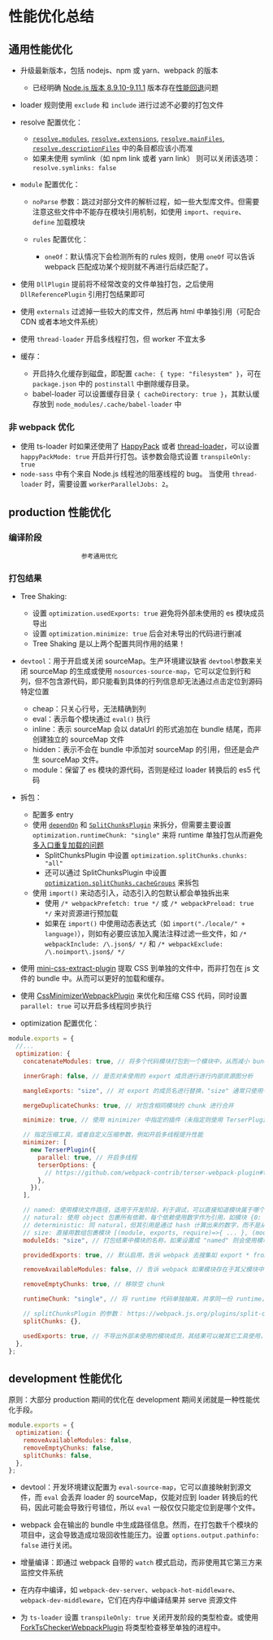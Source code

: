# 性能优化总结

## 通用性能优化

- 升级最新版本，包括 nodejs、npm 或 yarn、webpack 的版本

  - 已经明确 [Node.js 版本 8.9.10-9.11.1](https://webpack.docschina.org/guides/build-performance/#nodejs-versions-8910-9111) 版本存在[性能回退](https://github.com/nodejs/node/issues/19769)问题

- loader 规则使用 `exclude` 和 `include` 进行过滤不必要的打包文件

- resolve 配置优化：

  - [`resolve.modules`](https://webpack.js.org/configuration/resolve/#resolvemodules), [`resolve.extensions`](https://webpack.js.org/configuration/resolve/#resolveextensions), [`resolve.mainFiles`](https://webpack.js.org/configuration/resolve/#resolvemainfiles), [`resolve.descriptionFiles`](https://webpack.js.org/configuration/resolve/#resolvedescriptionfiles) 中的条目都应该小而准
  - 如果未使用 symlink（如 npm link 或者 yarn link） 则可以关闭该选项：`resolve.symlinks: false`

- `module` 配置优化：

  - `noParse` 参数：跳过对部分文件的解析过程，如一些大型库文件。但需要注意这些文件中不能存在模块引用机制，如使用 `import`、`require`、`define` 加载模块
  - `rules` 配置优化：

    - `oneOf`：默认情况下会检测所有的 rules 规则，使用 `oneOf` 可以告诉 webpack 匹配成功某个规则就不再进行后续匹配了。

- 使用 `DllPlugin` 提前将不经常改变的文件单独打包，之后使用 `DllReferencePlugin` 引用打包结果即可
- 使用 `externals` 过滤掉一些较大的库文件，然后再 html 中单独引用（可配合 CDN 或者本地文件系统）
- 使用 `thread-loader` 开启多线程打包，但 worker 不宜太多
- 缓存：
  - 开启持久化缓存到磁盘，即配置 `cache: { type: "filesystem" }`，可在 `package.json` 中的 `postinstall` 中删除缓存目录。
  - babel-loader 可以设置缓存目录 `{ cacheDirectory: true }`，其默认缓存放到 `node_modules/.cache/babel-loader` 中

### 非 webpack 优化

- 使用 ts-loader 时如果还使用了 [HappyPack](https://github.com/amireh/happypack) 或者 [thread-loader](https://github.com/webpack-contrib/thread-loader)，可以设置 `happyPackMode: true` 开启并行打包。该参数会隐式设置 `transpileOnly: true`
- `node-sass` 中有个来自 Node.js 线程池的阻塞线程的 bug。 当使用 `thread-loader` 时，需要设置 `workerParallelJobs: 2`。

## production 性能优化

### 编译阶段

                        参考通用优化

### 打包结果

- Tree Shaking:

  - 设置 `optimization.usedExports: true` 避免将外部未使用的 es 模块成员导出
  - 设置 `optimization.minimize: true` 后会对未导出的代码进行删减
  - Tree Shaking 是以上两个配置共同作用的结果！

- `devtool`：用于开启或关闭 sourceMap。生产环境建议缺省 `devtool`参数来关闭 sourceMap 的生成或使用 `nosources-source-map`，它可以定位到行和列，但不包含源代码，即只能看到具体的行列信息却无法通过点击定位到源码特定位置

  - cheap：只关心行号，无法精确到列
  - eval：表示每个模块通过 `eval()` 执行
  - inline：表示 sourceMap 会以 dataUrl 的形式追加在 bundle 结尾，而非创建独立的 sourceMap 文件
  - hidden：表示不会在 bundle 中添加对 sourceMap 的引用，但还是会产生 sourceMap 文件。
  - module：保留了 es 模块的源代码，否则是经过 loader 转换后的 es5 代码

- 拆包：

  - 配置多 entry
  - 使用 [`dependOn`](https://webpack.js.org/configuration/entry-context/#dependencies) 和 [`SplitChunksPlugin`](https://webpack.docschina.org/plugins/split-chunks-plugin) 来拆分，但需要主要设置 `optimization.runtimeChunk: "single"` 来将 runtime 单独打包从而避免[多入口重复加载的问题](https://bundlers.tooling.report/code-splitting/multi-entry/)
    - SplitChunksPlugin 中设置 `optimization.splitChunks.chunks: "all"`
    - 还可以通过 SplitChunksPlugin 中设置 [`optimization.splitChunks.cacheGroups`](https://webpack.js.org/plugins/split-chunks-plugin/#splitchunkscachegroups) 来拆包
  - 使用 `import()` 来动态引入，动态引入的包默认都会单独拆出来
    - 使用 `/* webpackPrefetch: true */` 或 `/* webpackPreload: true */` 来对资源进行预加载
    - 如果在 `import()` 中使用动态表达式（如 `import("./locale/" + language)`），则如有必要应该加入魔法注释过滤一些文件，如 `/* webpackInclude: /\.json$/ */` 和 `/* webpackExclude: /\.noimport\.json$/ */`

- 使用 [mini-css-extract-plugin](https://webpack.js.org/plugins/mini-css-extract-plugin) 提取 CSS 到单独的文件中，而非打包在 js 文件的 bundle 中。从而可以更好的加载和缓存。
- 使用 [CssMinimizerWebpackPlugin](https://webpack.js.org/plugins/css-minimizer-webpack-plugin/) 来优化和压缩 CSS 代码，同时设置 `parallel: true` 可以开启多线程同步执行

- optimization 配置优化：

```js
module.exports = {
  //...
  optimization: {
    concatenateModules: true, // 将多个代码模块打包到一个模块中，从而减小 bundle 的体积，默认情况下载 production 模式下会自动开启

    innerGraph: false, // 是否对未使用的 export 成员进行进行内部资源图分析

    mangleExports: "size", // 对 export 的成员名进行替换，"size" 通常只使用一个字符，对网络流量更好；"deterministic"（production 模式下默认值） 通常使用两个字符，设置为 true 等同于 "deterministic"；如果设置为 false 则保留原有的变量名，通常对阅读和调试代码更有用。

    mergeDuplicateChunks: true, // 对包含相同模块的 chunk 进行合并

    minimize: true, // 使用 minimizer 中指定的插件（未指定则使用 TerserPlugin）进行代码压缩

    // 指定压缩工具，或者自定义压缩参数，例如开启多线程提升性能
    minimizer: [
      new TerserPlugin({
        parallel: true, // 开启多线程
        terserOptions: {
          // https://github.com/webpack-contrib/terser-webpack-plugin#terseroptions
        },
      }),
    ],

    // named: 使用模块文件路径，适用于开发阶段，利于调试，可以直接知道模块属于哪个文件
    // natural: 使用 object 包裹所有依赖，每个依赖使用数字作为引用，如模块 {0: () => { ... }, 1: (module, exports, require) => { ... }}
    // deterministic: 同 natural，但其引用是通过 hash 计算出来的数字，而不是从 0 开始递增的数字
    // size: 直接用数组包裹模块 [(module, exports, require)=>{ ... }, (module, exports, require) => {...}]，从而省去了引用，更加减小了打包体积
    moduleIds: "size", // 打包结果中模块的名称，如果设置成 "named" 则会使用模块文件的相对路径作为打包结果中的模块引用

    providedExports: true, // 默认启用，告诉 webpack 去搜集如 export * from 'xxx' 中 * 所包含的成员内容，从而生成更加可读的代码，由于它会把 * 代表的成员全部罗列出来，因此会增加代码体积

    removeAvailableModules: false, // 告诉 webpack 如果模块存在于其父模块中，则移除它们。该过程会增加打包的时间，但是能够减少 bundle 的整体大小。目前 webpack@5 在 production 下默认开启，但在下个版本将会默认关闭

    removeEmptyChunks: true, // 移除空 chunk

    runtimeChunk: "single", // 将 runtime 代码单独抽离，共享同一份 runtime，可以避免多入口导致多 runtime 的重复加载和缓存等问题

    // splitChunksPlugin 的参数： https://webpack.js.org/plugins/split-chunks-plugin/
    splitChunks: {},

    usedExports: true, // 不导出外部未使用的模块成员，其结果可以被其它工具使用，如配合完成 tree shaking
  },
};
```

## development 性能优化

原则：大部分 production 期间的优化在 development 期间关闭就是一种性能优化手段。

```js
module.exports = {
  optimization: {
    removeAvailableModules: false,
    removeEmptyChunks: false,
    splitChunks: false,
  },
};
```

- devtool：开发环境建议配置为 `eval-source-map`，它可以直接映射到源文件，而 `eval` 会丢弃 loader 的 sourceMap，仅能对应到 loader 转换后的代码，因此可能会导致行号错位，所以 `eval` 一般仅仅只能定位到是哪个文件。

- webpack 会在输出的 bundle 中生成路径信息。然而，在打包数千个模块的项目中，这会导致造成垃圾回收性能压力。设置 `options.output.pathinfo: false` 进行关闭。
- 增量编译：即通过 webpack 自带的 `watch` 模式启动，而非使用其它第三方来监控文件系统
- 在内存中编译，如 `webpack-dev-server`、`webpack-hot-middleware`、`webpack-dev-middleware`，它们在内存中编译结果并 serve 资源文件

- 为 `ts-loader` 设置 `transpileOnly: true` 关闭开发阶段的类型检查。或使用 [ForkTsCheckerWebpackPlugin](https://www.npmjs.com/package/fork-ts-checker-webpack-plugin) 将类型检查移至单独的进程中。
